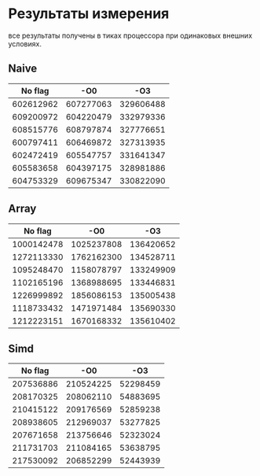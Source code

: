 # Результаты измерения
все результаты получены в тиках процессора при одинаковых внешних условиях.  

## Naive
 No flag	|     -O0	   |    -O3
----------|------------|-------------
602612962	|  607277063 |	329606488
609200972	|  604220479 |	332979336
608515776	|  608797874 |	327776651
600797411	| 606469872	 |  327313935
602472419	|  605547757 |	331641347
605583658	|  604397175 |	328981886
604753329	|  609675347 |	330822090  




## Array
 No flag	  |     -O0	    |    -O3
 -----------|-------------|-----------
1000142478	|  1025237808 |  136420652
1272113330	|  1762162300 |  134528711
1095248470	|  1158078797	|  133249909
1102165196	|  1368988695	|  133446831
1226999892	|  1856086153	|  135005438
1118733432	|  1471971484	|  135690330
1212223151	|  1670168332	|  135610402




## Simd
 No flag	|    -O0	    |     -O3
----------|-------------|-----------
207536886 |  210524225	|  52298459
208170325	|  208062110	|  54883695
210415122	|  209176569	|  52859238
208938605	|  212969037	|  53277825
207671658	|  213756646	|  52323024
211731703	|  211084165	|  53638795
217530092	|  206852299	|  52443939
